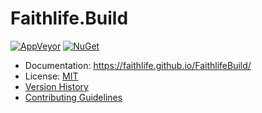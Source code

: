 # Faithlife.Build

[![AppVeyor](https://img.shields.io/appveyor/ci/Faithlife/faithlifebuild/master.svg)](https://ci.appveyor.com/project/Faithlife/faithlifebuild) [![NuGet](https://img.shields.io/nuget/v/Faithlife.Build.svg)](https://www.nuget.org/packages/Faithlife.Build)

* Documentation: https://faithlife.github.io/FaithlifeBuild/
* License: [MIT](LICENSE)
* [Version History](VersionHistory.md)
* [Contributing Guidelines](CONTRIBUTING.md)
